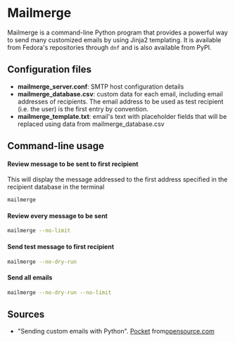 # Mailmerge
Mailmerge is a command-line Python program that provides a powerful way to send many customized emails by using Jinja2 templating. It is available from Fedora's repositories through `dnf` and is also available from PyPI.
## Configuration files
  - **mailmerge_server.conf**: SMTP host configuration details
  - **mailmerge_database.csv**: custom data for each email, including email addresses of recipients. The email address to be used as test recipient (i.e. the user) is the first entry by convention.
  - **mailmerge_template.txt**: email's text with placeholder fields that will be replaced using data from mailmerge_database.csv
## Command-line usage
#### Review message to be sent to first recipient
This will display the message addressed to the first address specified in the recipient database in the terminal
```sh
mailmerge
```
#### Review every message to be sent
```sh
mailmerge --no-limit
```
#### Send test message to first recipient
```sh
mailmerge --no-dry-run
```
#### Send all emails
```sh
mailmerge --no-dry-run --no-limit
```
## Sources
  - "Sending custom emails with Python". [Pocket](https://app.getpocket.com/read/2685164877) from[opensource.com](https://opensource.com/article/19/8/sending-custom-emails-python)